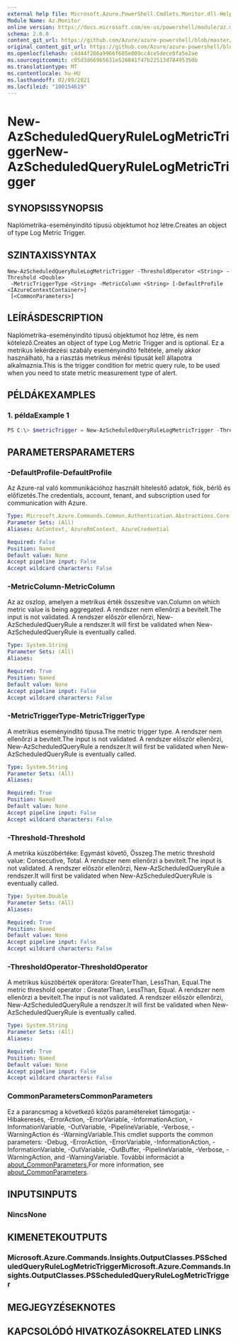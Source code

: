 ```yaml
---
external help file: Microsoft.Azure.PowerShell.Cmdlets.Monitor.dll-Help.xml
Module Name: Az.Monitor
online version: https://docs.microsoft.com/en-us/powershell/module/az.monitor/new-azscheduledqueryrulelogmetrictrigger
schema: 2.0.0
content_git_url: https://github.com/Azure/azure-powershell/blob/master/src/Monitor/Monitor/help/New-AzScheduledQueryRuleLogMetricTrigger.md
original_content_git_url: https://github.com/Azure/azure-powershell/blob/master/src/Monitor/Monitor/help/New-AzScheduledQueryRuleLogMetricTrigger.md
ms.openlocfilehash: c4d44f266a9966f605e009cc4ce5dece0fa5e2ae
ms.sourcegitcommit: c05d3d669b5631e526841f47b22513d78495350b
ms.translationtype: MT
ms.contentlocale: hu-HU
ms.lasthandoff: 02/09/2021
ms.locfileid: "100154619"
---
```

# <span data-ttu-id="53ba9-101">New-AzScheduledQueryRuleLogMetricTrigger</span><span class="sxs-lookup"><span data-stu-id="53ba9-101">New-AzScheduledQueryRuleLogMetricTrigger</span></span>

## <span data-ttu-id="53ba9-102">SYNOPSIS</span><span class="sxs-lookup"><span data-stu-id="53ba9-102">SYNOPSIS</span></span>
<span data-ttu-id="53ba9-103">Naplómetrika-eseményindító típusú objektumot hoz létre.</span><span class="sxs-lookup"><span data-stu-id="53ba9-103">Creates an object of type Log Metric Trigger.</span></span>

## <span data-ttu-id="53ba9-104">SZINTAXIS</span><span class="sxs-lookup"><span data-stu-id="53ba9-104">SYNTAX</span></span>

```
New-AzScheduledQueryRuleLogMetricTrigger -ThresholdOperator <String> -Threshold <Double>
 -MetricTriggerType <String> -MetricColumn <String> [-DefaultProfile <IAzureContextContainer>]
 [<CommonParameters>]
```

## <span data-ttu-id="53ba9-105">LEÍRÁS</span><span class="sxs-lookup"><span data-stu-id="53ba9-105">DESCRIPTION</span></span>
<span data-ttu-id="53ba9-106">Naplómetrika-eseményindító típusú objektumot hoz létre, és nem kötelező.</span><span class="sxs-lookup"><span data-stu-id="53ba9-106">Creates an object of type Log Metric Trigger and is optional.</span></span>
<span data-ttu-id="53ba9-107">Ez a metrikus lekérdezési szabály eseményindító feltétele, amely akkor használható, ha a riasztás metrikus mérési típusát kell állapotra alkalmaznia.</span><span class="sxs-lookup"><span data-stu-id="53ba9-107">This is the trigger condition for metric query rule, to be used when you need to state metric measurement type of alert.</span></span>

## <span data-ttu-id="53ba9-108">PÉLDÁK</span><span class="sxs-lookup"><span data-stu-id="53ba9-108">EXAMPLES</span></span>

### <span data-ttu-id="53ba9-109">1. példa</span><span class="sxs-lookup"><span data-stu-id="53ba9-109">Example 1</span></span>
```powershell
PS C:\> $metricTrigger = New-AzScheduledQueryRuleLogMetricTrigger -ThresholdOperator "GreaterThan" -Threshold 5 -MetricTriggerType "Consecutive" -MetricColumn "Computer"
```

## <span data-ttu-id="53ba9-110">PARAMETERS</span><span class="sxs-lookup"><span data-stu-id="53ba9-110">PARAMETERS</span></span>

### <span data-ttu-id="53ba9-111">-DefaultProfile</span><span class="sxs-lookup"><span data-stu-id="53ba9-111">-DefaultProfile</span></span>
<span data-ttu-id="53ba9-112">Az Azure-ral való kommunikációhoz használt hitelesítő adatok, fiók, bérlő és előfizetés.</span><span class="sxs-lookup"><span data-stu-id="53ba9-112">The credentials, account, tenant, and subscription used for communication with Azure.</span></span>

```yaml
Type: Microsoft.Azure.Commands.Common.Authentication.Abstractions.Core.IAzureContextContainer
Parameter Sets: (All)
Aliases: AzContext, AzureRmContext, AzureCredential

Required: False
Position: Named
Default value: None
Accept pipeline input: False
Accept wildcard characters: False
```

### <span data-ttu-id="53ba9-113">-MetricColumn</span><span class="sxs-lookup"><span data-stu-id="53ba9-113">-MetricColumn</span></span>
<span data-ttu-id="53ba9-114">Az az oszlop, amelyen a metrikus érték összesítve van.</span><span class="sxs-lookup"><span data-stu-id="53ba9-114">Column on which metric value is being aggregated.</span></span>
<span data-ttu-id="53ba9-115">A rendszer nem ellenőrzi a bevitelt.</span><span class="sxs-lookup"><span data-stu-id="53ba9-115">The input is not validated.</span></span> <span data-ttu-id="53ba9-116">A rendszer először ellenőrzi, New-AzScheduledQueryRule a rendszer.</span><span class="sxs-lookup"><span data-stu-id="53ba9-116">It will first be validated when New-AzScheduledQueryRule is eventually called.</span></span>

```yaml
Type: System.String
Parameter Sets: (All)
Aliases:

Required: True
Position: Named
Default value: None
Accept pipeline input: False
Accept wildcard characters: False
```

### <span data-ttu-id="53ba9-117">-MetricTriggerType</span><span class="sxs-lookup"><span data-stu-id="53ba9-117">-MetricTriggerType</span></span>
<span data-ttu-id="53ba9-118">A metrikus eseményindító típusa.</span><span class="sxs-lookup"><span data-stu-id="53ba9-118">The metric trigger type.</span></span>
<span data-ttu-id="53ba9-119">A rendszer nem ellenőrzi a bevitelt.</span><span class="sxs-lookup"><span data-stu-id="53ba9-119">The input is not validated.</span></span> <span data-ttu-id="53ba9-120">A rendszer először ellenőrzi, New-AzScheduledQueryRule a rendszer.</span><span class="sxs-lookup"><span data-stu-id="53ba9-120">It will first be validated when New-AzScheduledQueryRule is eventually called.</span></span>

```yaml
Type: System.String
Parameter Sets: (All)
Aliases:

Required: True
Position: Named
Default value: None
Accept pipeline input: False
Accept wildcard characters: False
```

### <span data-ttu-id="53ba9-121">-Threshold</span><span class="sxs-lookup"><span data-stu-id="53ba9-121">-Threshold</span></span>
<span data-ttu-id="53ba9-122">A metrika küszöbértéke: Egymást követő, Összeg.</span><span class="sxs-lookup"><span data-stu-id="53ba9-122">The metric threshold value: Consecutive, Total.</span></span>
<span data-ttu-id="53ba9-123">A rendszer nem ellenőrzi a bevitelt.</span><span class="sxs-lookup"><span data-stu-id="53ba9-123">The input is not validated.</span></span> <span data-ttu-id="53ba9-124">A rendszer először ellenőrzi, New-AzScheduledQueryRule a rendszer.</span><span class="sxs-lookup"><span data-stu-id="53ba9-124">It will first be validated when New-AzScheduledQueryRule is eventually called.</span></span>

```yaml
Type: System.Double
Parameter Sets: (All)
Aliases:

Required: True
Position: Named
Default value: None
Accept pipeline input: False
Accept wildcard characters: False
```

### <span data-ttu-id="53ba9-125">-ThresholdOperator</span><span class="sxs-lookup"><span data-stu-id="53ba9-125">-ThresholdOperator</span></span>
<span data-ttu-id="53ba9-126">A metrikus küszöbérték operátora: GreaterThan, LessThan, Equal.</span><span class="sxs-lookup"><span data-stu-id="53ba9-126">The metric threshold operator : GreaterThan, LessThan, Equal.</span></span>
<span data-ttu-id="53ba9-127">A rendszer nem ellenőrzi a bevitelt.</span><span class="sxs-lookup"><span data-stu-id="53ba9-127">The input is not validated.</span></span> <span data-ttu-id="53ba9-128">A rendszer először ellenőrzi, New-AzScheduledQueryRule a rendszer.</span><span class="sxs-lookup"><span data-stu-id="53ba9-128">It will first be validated when New-AzScheduledQueryRule is eventually called.</span></span>

```yaml
Type: System.String
Parameter Sets: (All)
Aliases:

Required: True
Position: Named
Default value: None
Accept pipeline input: False
Accept wildcard characters: False
```

### <span data-ttu-id="53ba9-129">CommonParameters</span><span class="sxs-lookup"><span data-stu-id="53ba9-129">CommonParameters</span></span>
<span data-ttu-id="53ba9-130">Ez a parancsmag a következő közös paramétereket támogatja: -Hibakeresés, -ErrorAction, -ErrorVariable, -InformationAction, -InformationVariable, -OutVariable, -PipelineVariable, -Verbose, -WarningAction és -WarningVariable.</span><span class="sxs-lookup"><span data-stu-id="53ba9-130">This cmdlet supports the common parameters: -Debug, -ErrorAction, -ErrorVariable, -InformationAction, -InformationVariable, -OutVariable, -OutBuffer, -PipelineVariable, -Verbose, -WarningAction, and -WarningVariable.</span></span> <span data-ttu-id="53ba9-131">További információt a [about_CommonParameters.](http://go.microsoft.com/fwlink/?LinkID=113216)</span><span class="sxs-lookup"><span data-stu-id="53ba9-131">For more information, see [about_CommonParameters](http://go.microsoft.com/fwlink/?LinkID=113216).</span></span>

## <span data-ttu-id="53ba9-132">INPUTS</span><span class="sxs-lookup"><span data-stu-id="53ba9-132">INPUTS</span></span>

### <span data-ttu-id="53ba9-133">Nincs</span><span class="sxs-lookup"><span data-stu-id="53ba9-133">None</span></span>

## <span data-ttu-id="53ba9-134">KIMENETEK</span><span class="sxs-lookup"><span data-stu-id="53ba9-134">OUTPUTS</span></span>

### <span data-ttu-id="53ba9-135">Microsoft.Azure.Commands.Insights.OutputClasses.PSScheduledQueryRuleLogMetricTrigger</span><span class="sxs-lookup"><span data-stu-id="53ba9-135">Microsoft.Azure.Commands.Insights.OutputClasses.PSScheduledQueryRuleLogMetricTrigger</span></span>

## <span data-ttu-id="53ba9-136">MEGJEGYZÉSEK</span><span class="sxs-lookup"><span data-stu-id="53ba9-136">NOTES</span></span>

## <span data-ttu-id="53ba9-137">KAPCSOLÓDÓ HIVATKOZÁSOK</span><span class="sxs-lookup"><span data-stu-id="53ba9-137">RELATED LINKS</span></span>
